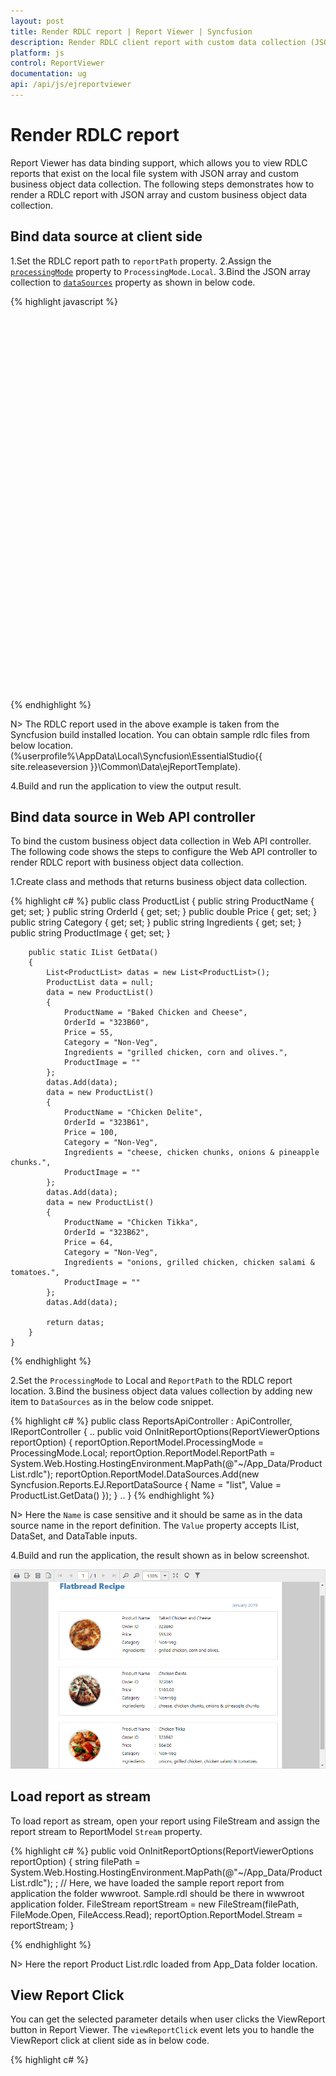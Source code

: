 ```yaml
---
layout: post
title: Render RDLC report | Report Viewer | Syncfusion
description: Render RDLC client report with custom data collection (JSON array, IList, DataSet, and DataTable) using JavaScript Report Viewer.
platform: js
control: ReportViewer
documentation: ug
api: /api/js/ejreportviewer
---
```


# Render RDLC report

Report Viewer has data binding support, which allows you to view RDLC reports that exist on the local file system with JSON array and custom business object data collection. The following steps demonstrates how to render a RDLC report with JSON array and custom business object data collection.

## Bind data source at client side
1.Set the RDLC report path to `reportPath` property.
2.Assign the [`processingMode`](../api/ejreportviewer#members:processingmode) property to `ProcessingMode.Local`.
3.Bind the JSON array collection to [`dataSources`](../api/ejreportviewer#members:datasources) property as shown in below code.

{% highlight javascript %}
<div style="height: 100%; width: 100%;">
        <div style="height: 600px; width: 950px; min-height: 400px;" id="viewer"></div>
        <script type="text/javascript">
            $(function () {
                $("#viewer").ejReportViewer({
                    reportServiceUrl: "/api/ReportsApi",
                    processingMode: ej.ReportViewer.ProcessingMode.Local,
                    reportPath: 'Product List.rdlc',
                    dataSources: [{
                        value: [
                        {
                            ProductName: "Baked Chicken and Cheese", OrderId: "323B60", Price: 55, Category: "Non-Veg", Ingredients: "Grilled chicken, Corn and Olives.", ProductImage: ""
                        },
                        {
                            ProductName: "Chicken Delite", OrderId: "323B61", Price: 100, Category: "Non-Veg", Ingredients: "Cheese, Chicken chunks, Onions & Pineapple chunks.", ProductImage: ""
                        },
                        {
                            ProductName: "Chicken Tikka", OrderId: "323B62", Price: 64, Category: "Non-Veg", Ingredients: "Onions, Grilled chicken, Chicken salami & Tomatoes.", ProductImage: ""
                        }],
                        name: "list"
                    }]
                });
            });
        </script>
    </div>

{% endhighlight %}

N> The RDLC report used in the above example is taken from the Syncfusion build installed location. You can obtain sample rdlc files from below location. (%userprofile%\AppData\Local\Syncfusion\EssentialStudio\{{ site.releaseversion }}\Common\Data\ejReportTemplate).

4.Build and run the application to view the output result.


## Bind data source in Web API controller
To bind the custom business object data collection in Web API controller.  The following code shows the steps to configure the Web API controller to render RDLC report with business object data collection.

1.Create class and methods that returns business object data collection.

{% highlight c# %}
    public class ProductList
    {
        public string ProductName { get; set; }
        public string OrderId { get; set; }
        public double Price { get; set; }
        public string Category { get; set; }
        public string Ingredients { get; set; }
        public string ProductImage { get; set; }

        public static IList GetData()
        {
            List<ProductList> datas = new List<ProductList>();
            ProductList data = null;
            data = new ProductList()
            {
                ProductName = "Baked Chicken and Cheese",
                OrderId = "323B60",
                Price = 55,
                Category = "Non-Veg",
                Ingredients = "grilled chicken, corn and olives.",
                ProductImage = ""
            };
            datas.Add(data);
            data = new ProductList()
            {
                ProductName = "Chicken Delite",
                OrderId = "323B61",
                Price = 100,
                Category = "Non-Veg",
                Ingredients = "cheese, chicken chunks, onions & pineapple chunks.",
                ProductImage = ""
            };
            datas.Add(data);
            data = new ProductList()
            {
                ProductName = "Chicken Tikka",
                OrderId = "323B62",
                Price = 64,
                Category = "Non-Veg",
                Ingredients = "onions, grilled chicken, chicken salami & tomatoes.",
                ProductImage = ""
            };
            datas.Add(data);

            return datas;
        }
    }
{% endhighlight %}

2.Set the `ProcessingMode` to Local and `ReportPath` to the RDLC report location.
3.Bind the business object data values collection by adding new item to `DataSources` as in the below code snippet.

{% highlight c# %}
public class ReportsApiController : ApiController, IReportController
    {
        ..
        public void OnInitReportOptions(ReportViewerOptions reportOption)
        {
            reportOption.ReportModel.ProcessingMode = ProcessingMode.Local;
            reportOption.ReportModel.ReportPath = System.Web.Hosting.HostingEnvironment.MapPath(@"~/App_Data/Product List.rdlc");
            reportOption.ReportModel.DataSources.Add(new Syncfusion.Reports.EJ.ReportDataSource { Name = "list", Value = ProductList.GetData() });
        }
        ..
    }
{% endhighlight %}

N> Here the `Name` is case sensitive and it should be same as in the data source name in the report definition. The `Value` property accepts IList, DataSet, and DataTable inputs.

4.Build and run the application, the result shown as in below screenshot.

![Product list RDLC report with client side JSON array data binding](images/getting-started/rdlc-local-report.png)

## Load report as stream
To load report as stream, open your report using FileStream and assign the report stream to ReportModel `Stream` property.

{% highlight c# %}
        public void OnInitReportOptions(ReportViewerOptions reportOption)
        {
            string filePath = System.Web.Hosting.HostingEnvironment.MapPath(@"~/App_Data/Product List.rdlc"); ;
            // Here, we have loaded the sample report report from application the folder wwwroot. Sample.rdl should be there in wwwroot application folder.
            FileStream reportStream = new FileStream(filePath, FileMode.Open, FileAccess.Read);
            reportOption.ReportModel.Stream = reportStream;
        }

{% endhighlight %}

N> Here the report Product List.rdlc loaded from App_Data folder location.

## View Report Click
You can get the selected parameter details when user clicks the ViewReport button in Report Viewer. The `viewReportClick` event lets you to handle the ViewReport click at client side as in below code.

{% highlight c# %}
    <script type="text/javascript">
            $(function () {
                $("#container").ejReportViewer({
                    reportServiceUrl: "/api/InternalApi",
                    reportPath: '~/App_Data/Sales Order Detail.rdl',
                    viewReportClick:"onViewReportClick",
                });
            });

            function onViewReportClick(args) {
                var reportParams = [];
                reportParams.push({ name: 'SalesOrderNumber', labels: ['SO50756'], values: ['SO50756'] });
                args.model.parameters = reportParams;
            }
    </script>

{% endhighlight %}